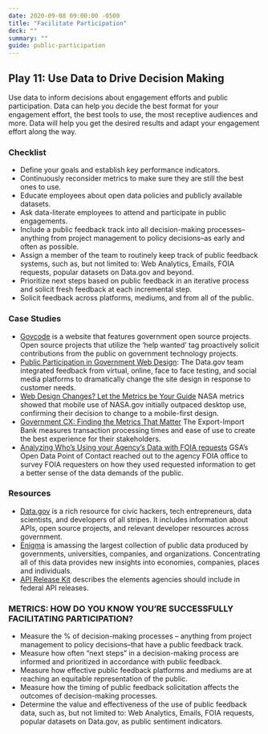 ```yaml
---
date: 2020-09-08 09:00:00 -0500
title: "Facilitate Participation"
deck: ""
summary: ""
guide: public-participation
---
```


## Play 11: Use Data to Drive Decision Making

Use data to inform decisions about engagement efforts and public participation. Data can help you decide the best format for your engagement effort, the best tools to use, the most receptive audiences and more. Data will help you get the desired results and adapt your engagement effort along the way.

### Checklist

- Define your goals and establish key performance indicators.
- Continuously reconsider metrics to make sure they are still the best ones to use.
- Educate employees about open data policies and publicly available datasets.
- Ask data-literate employees to attend and participate in public engagements.
- Include a public feedback track into all decision-making processes–anything from project management to policy decisions–as early and often as possible.
- Assign a member of the team to routinely keep track of public feedback systems, such as, but not limited to: Web Analytics, Emails, FOIA requests, popular datasets on Data.gov and beyond.
- Prioritize next steps based on public feedback in an iterative process and solicit fresh feedback at each incremental step.
- Solicit feedback across platforms, mediums, and from all of the public.

### Case Studies

- [Govcode](http://www.govcode.org/ "Govcode") is a website that features government open source projects. Open source projects that utilize the ‘help wanted’ tag proactively solicit contributions from the public on government technology projects.
- [Public Participation in Government Web Design](https://www.digitalgov.gov/event/designing-in-the-open-public-participation-in-government-web-design/ "Public Participation in Government Web Design"): The Data.gov team integrated feedback from virtual, online, face to face testing, and social media platforms to dramatically change the site design in response to customer needs.
- [Web Design Changes? Let the Metrics be Your Guide](https://www.digitalgov.gov/2014/10/23/web-design-changes-let-the-metrics-be-your-guide/ "Web Design Changes? Let the Metrics be Your Guide") NASA metrics showed that mobile use of NASA.gov initially outpaced desktop use, confirming their decision to change to a mobile-first design.
- [Government CX: Finding the Metrics That Matter](https://www.digitalgov.gov/2014/01/13/government-cx-finding-the-metrics-that-matter/ "Government CX: Finding the Metrics That Matter") The Export-Import Bank measures transaction processing times and ease of use to create the best experience for their stakeholders.
- [Analyzing Who’s Using your Agency’s Data with FOIA requests](https://www.digitalgov.gov/2014/12/19/whos-using-your-agencys-data/ "Analyzing Who’s Using your Agency’s Data with FOIA requests") GSA’s Open Data Point of Contact reached out to the agency FOIA office to survey FOIA requesters on how they used requested information to get a better sense of the data demands of the public.

### Resources

- [Data.gov](http://www.data.gov/developers "Data.gov") is a rich resource for civic hackers, tech entrepreneurs, data scientists, and developers of all stripes. It includes information about APIs, open source projects, and relevant developer resources across government.
- [Enigma](http://enigma.io/solutions/ "Engima") is amassing the largest collection of public data produced by governments, universities, companies, and organizations. Concentrating all of this data provides new insights into economies, companies, places and individuals.
- [API Release Kit](https://www.digitalgov.gov/2013/05/16/api-release-kit/ "API Release Kit") describes the elements agencies should include in federal API releases.

### METRICS: HOW DO YOU KNOW YOU’RE SUCCESSFULLY FACILITATING PARTICIPATION?

- Measure the % of decision-making processes – anything from project management to policy decisions–that have a public feedback track.
- Measure how often “next steps” in a decision-making process are informed and prioritized in accordance with public feedback.
- Measure how effective public feedback platforms and mediums are at reaching an equitable representation of the public.
- Measure how the timing of public feedback solicitation affects the outcomes of decision-making processes.
- Determine the value and effectiveness of the use of public feedback data, such as, but not limited to: Web Analytics, Emails, FOIA requests, popular datasets on Data.gov, as public sentiment indicators.
